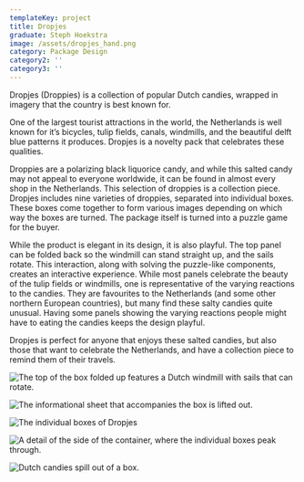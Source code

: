 ```yaml
---
templateKey: project
title: Dropjes
graduate: Steph Hoekstra
image: /assets/dropjes_hand.png
category: Package Design
category2: ''
category3: ''
---
```

Dropjes (Droppies) is a collection of popular Dutch 
candies, wrapped in imagery that the country is best 
known for.

One of the largest tourist attractions in the world, the
 Netherlands is well known for it’s bicycles, tulip fields, 
canals, windmills, and the beautiful delft blue patterns 
it produces. Dropjes is a novelty pack that celebrates 
these qualities.

Droppies are a polarizing black liquorice candy, and while 
this salted candy may not appeal to everyone worldwide,
 it can be found in almost every shop in the Netherlands. 
This selection of droppies is a collection piece. 
Dropjes includes nine varieties of droppies, separated 
into individual boxes. These boxes come together to form 
various images depending on which way the boxes are 
turned. The package itself is turned into a puzzle game 
for the buyer.

While the product is elegant in its design, it is also playful.
 The top panel can be folded back so the windmill can 
stand straight up, and the sails rotate. This interaction, 
along with solving the puzzle-like components, creates an 
interactive experience.
 While most panels celebrate the beauty of the tulip
 fields or windmills, one is representative of the varying
 reactions to the candies. They are favourites to the
 Netherlands (and some other northern European 
countries), but many find these salty candies quite 
unusual. Having some panels showing the varying
 reactions people might have to eating the candies keeps
 the design playful. 

Dropjes is perfect for anyone that enjoys these salted 
candies, but also those that want to celebrate the
 Netherlands, and have a collection piece to remind them 
of their travels.

![The top of the box folded up features a Dutch windmill with sails that can rotate.](/assets/dropjes_front.png)

![The informational sheet that accompanies the box is lifted out.](/assets/dropjes_sheet.png)

![The individual boxes of Dropjes](/assets/dropjes_boxes.png)

![A detail of the side of the container, where the individual boxes peak through.](/assets/dropjes_side.png)

![Dutch candies spill out of a box.](/assets/dropjes_candy.png)
